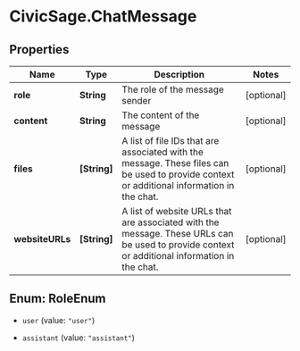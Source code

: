 # CivicSage.ChatMessage

## Properties

Name | Type | Description | Notes
------------ | ------------- | ------------- | -------------
**role** | **String** | The role of the message sender | [optional] 
**content** | **String** | The content of the message | [optional] 
**files** | **[String]** | A list of file IDs that are associated with the message. These files can be used to provide context or additional information in the chat.  | [optional] 
**websiteURLs** | **[String]** | A list of website URLs that are associated with the message. These URLs can be used to provide context or additional information in the chat.  | [optional] 



## Enum: RoleEnum


* `user` (value: `"user"`)

* `assistant` (value: `"assistant"`)




